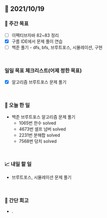 ## 📅 2021/10/19


### 👏 주간 목표
- [ ] 이펙티브자바 82~83 정리
- [x] 구름 IDE에서 문제 풀이 연습
- [ ] 백준 풀기 - dfs, bfs, 브루트포스, 시뮬레이션, 구현

<br/>

### 일일 목표 체크리스트(어제 정한 목표)

- [x] 알고리즘 브루트포스 문제 풀기

<br/>

### 💯 오늘 한 일

- 백준 브루트포스 알고리즘 문제 풀기 
  - 1065번 한수 solved	
  - 4673번 셀프 넘버 solved
  - 2231번 분해합	solved
  - 7568번 덩치 solved


<br/>

### 📈 내일 할 일

- 브루트포스, 시뮬레이션 문제 풀기

<br/>

### 🤔 간단 회고

- .

